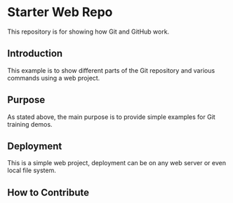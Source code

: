# Starter Web Repo

This repository is for showing how Git and GitHub work.

## Introduction
This example is to show different parts of the Git repository and various commands using a web project.

## Purpose

As stated above, the main purpose is to provide simple examples for Git training demos.

## Deployment 
This is a simple web project, deployment can be on any web server or even local file system.

## How to Contribute